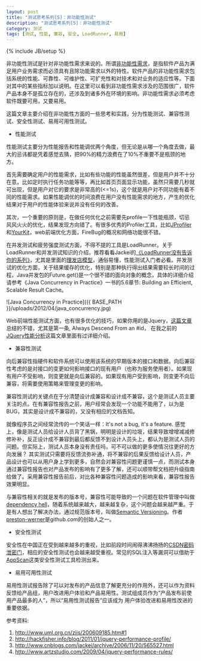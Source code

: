 ```yaml
---
layout: post
title: "测试思考系列[5]：非功能性测试"
description: "测试思考系列[5]：非功能性测试"
category: 测试
tags: [测试, 性能, 兼容, 安全, LoadRunner, 易用]
---
```

{% include JB/setup %}

非功能性测试是针对非功能性需求来说的。所谓[非功能性需求](http://www.51testing.com/html/90/n-79290.html)，是指软件产品为满足用户业务需求而必须具有且除功能需求以外的特性。软件产品的非功能性需求包括系统的性能、可靠性、可维护性、可扩充性和对技术和对业务的适应性等。下面对其中的某些指标加以说明。在这里可以看到非功能性需求涉及的范围很广，软件产品本身不是孤立存在的，还涉及到诸多外在环境的影响。非功能性需求必须考虑软件既要可用，又要易用。

这篇文章主要介绍在非功能性方面的一些思考和实践，分为性能测试、兼容性测试、安全性测试、易用可用性测试。

- 性能测试

性能测试主要分为性能报告和性能调优两个角度，但无论是从哪一个角度去做，最大的忌讳都是凭着感觉去猜，把90%的精力浪费在了10%不重要不是瓶颈的地方。

首先需要确定用户的性能需求，比如有些功能的性能虽然很差，但是用户并不十分在意，比如定时执行任务功能等等，再比如首页页面显示功能，虽然只需要几秒就可出现，但是用户对它的要求是非常高的(<=1s)，这个就是用户对不同功能有着不同的性能需求。如果性能调优的时间浪费在用户没有性能需求的地方，产生的优化结果对于用户的性能体验来说并没有任何的改善。

其次，一个重要的原则是，在做任何优化之前需要先profile一下性能瓶颈，切忌风风火火的优化，结果发现方向错了。有很多优秀的Profiler工具，比如[JProfiler](http://www.ej-technologies.com/products/jprofiler/overview.html)和[YourKit](http://www.yourkit.com/)，web前端优化方面，FireBug的概况和网络功能很不错。

在并发测试和疲劳强度测试方面，不得不提的工具是LoadRunner。关于LoadRunner和并发测试知识的介绍，推荐看看Jackei的[《LoadRunner没有告诉你的系列》](http://www.cnblogs.com/jackei/archive/2006/11/11/557972.html)，尤其是里面的[理发店模型](http://www.cnblogs.com/jackei/archive/2006/11/20/565527.html)，通俗易懂，性能测试入门者必看。并发测试的优化方面，关于结果缓存的优化，特别是那种执行得出结果需要较长时间的过程，Java并发包的Future.get()是一个很不错的面向对象的概念，具体的详细介绍请参考《Java Concurrency in Practice》一书的5.6章节: Building an Efficient, Scalable Result Cache。

![Java Concurrency in Practice]({{ BASE_PATH }}/uploads/2012/04/java_concurrency.jpg)

Web前端性能测试方面，也有很多优化的技巧，如果你用的是Jquery，[这篇文章](http://www.artzstudio.com/2009/04/jquery-performance-rules/)总结的不错，尤其是第一条, Always Descend From an #id， 在我之前的[JQuery性能分析](http://hackfisher.info/blog/2011/01/jquery-performance-profile/)这篇文章里面有过详细介绍。

- 兼容性测试

向后兼容性指硬件和软件系统可以使用该系统的早期版本的接口和数据。向后兼容性考虑的是对接口的变更如何影响接口的现有用户（也称为服务使用者）。如果现有用户不受影响，则变更就是向后兼容的。如果现有用户受到影响，则变更不向后兼容，将需要使用策略来管理变更的影响。

兼容性测试的关键点在于分清楚设计成兼容和设计成不兼容，这个是测试人员主要关注的点。在有兼容性报告之前，用户经常会发现一个功能不能用了，以为是BUG，其实是设计成不兼容的，又没有相应的文档告知。

就像程序员之间经常流传的一个笑话一样：It's not a bug, it's a feature. 感觉上，像是测试人员给设计人员背了黑锅，明明是设计的垃圾，结果导致增增减减修修补补，反正设计成不兼容到最后都反馈不到设计人员头上，都认为是测试人员的问题。但实际上，测试人员本身没有责任吗，可不可以做的更多使情况往更好的方向发展？ 其实测试只需要将反馈流弥补通，将不兼容的后果反馈给设计人员，产品设计也可以从用户身上学到更多，自然会对兼容性问题更谨慎一点，而测试本身通过兼容性报告也对产品发布的影响有了更多了解，还可以顺带帮文档把升级指南给做了。采用兼容性报告前后，对比各种兼容性问题造成的影响来看，兼容性报告效果明显。

与兼容性相关的就是发布的版本号，兼容性可能导致的一个问题在软件管理中叫做[dependency hell](http://en.wikipedia.org/wiki/Dependency_hell)，随着系统越来越大，越来越复杂，这个问题会越来越严重。于是有人想出了解决办法，通过规范版本号，叫做[Semantic Versioning](http://semver.org/)。作者[preston-werner](http://tom.preston-werner.com/)是github.com的创始人之一。

- 安全性测试

安全性在中国正在受到越来越多的重视，比如前段时间闹得沸沸扬扬的[CSDN密码泄密门](http://article.pchome.net/content-1481119.html)，相应的安全性测试也会越来越受重视。常见的SQL注入等漏洞可以借助于[AppScan](http://www-01.ibm.com/software/awdtools/appscan/)这类安全性测试工具检测出来。

- 易用可用性测试

易用性测试报告除了可以对发布的产品信息了解更充分的作用外，还可以作为资料反馈给产品组，用户改进用户体验和产品易用性。测试组成员作为“产品发布前使用产品最多的人”，所以“易用性测试报告”应该成为 用户体验改进和易用性改进的重要依据。

参考资料:

1. http://www.uml.org.cn/zjjs/200609185.htm#1
2. http://hackfisher.info/blog/2011/01/jquery-performance-profile/
3. http://www.cnblogs.com/jackei/archive/2006/11/20/565527.html
4. http://www.artzstudio.com/2009/04/jquery-performance-rules/